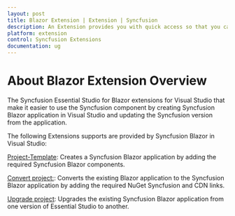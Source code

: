 ```yaml
---
layout: post
title: Blazor Extension | Extension | Syncfusion
description: An Extension provides you with quick access so that you can create or configure the Syncfusion Blazor projects along with Syncfusion components
platform: extension
control: Syncfusion Extensions
documentation: ug
---
```


# About Blazor Extension Overview

The Syncfusion Essential Studio for Blazor extensions for Visual Studio that make it easier to use the Syncfusion component by creating Syncfusion Blazor application in Visual Studio and updating the Syncfusion version from the application.

The following Extensions supports are provided by Syncfusion Blazor in Visual Studio:

[Project-Template](https://help.syncfusion.com/extension/blazor-extension/visual-studio/template-studio):  Creates a Syncfusion Blazor application by adding the required Syncfusion Blazor components.

[Convert project:](https://help.syncfusion.com/extension/blazor-extension/visual-studio/convert-project):  Converts the existing Blazor application to the Syncfusion Blazor application by adding the required NuGet Syncfusion and CDN links.

[Upgrade project](https://help.syncfusion.com/extension/blazor-extension/visual-studio/upgrade-project):  Upgrades the existing Syncfusion Blazor application from one version of Essential Studio to another.